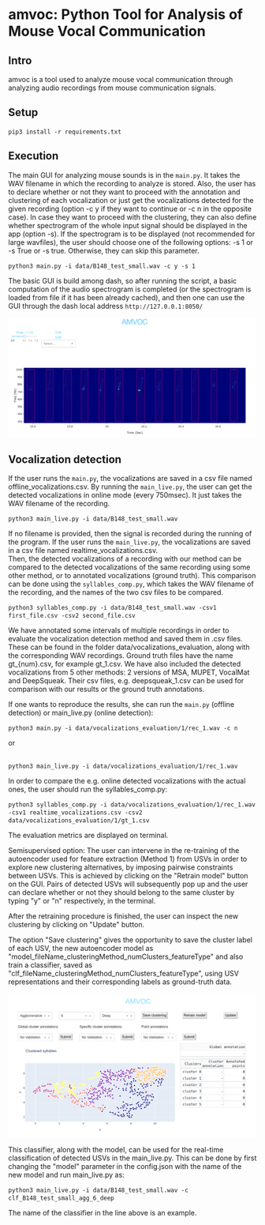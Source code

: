 # amvoc: Python Tool for Analysis of Mouse Vocal Communication

## Intro
amvoc is a tool used to analyze mouse vocal communication through analyzing
 audio recordings from mouse communication signals.
 
## Setup
```
pip3 install -r requirements.txt
``` 

## Execution
The main GUI for analyzing mouse sounds is in the `main.py`. 
It takes the WAV filename in which the recording to analyze is stored.
Also, the user has to declare whether or not they want to proceed with the annotation and clustering of each vocalization or just get the vocalizations detected for the given recording (option -c y if they want to continue or -c n in the opposite case). In case they want to proceed with the clustering, they can also define whether spectrogram of the whole input signal 
should be displayed in the app (option -s). If the spectrogram is to be displayed
(not recommended for large wavfiles),
the user should choose one of the following options: -s 1 or -s True or -s true. Otherwise, they can skip this parameter.

```
python3 main.py -i data/B148_test_small.wav -c y -s 1
```

The basic GUI is build among dash, so after running the script, a 
basic computation of the audio spectrogram is completed (or the spectrogram 
is loaded from file if it has been already cached), and then one can use the 
GUI through the dash local address `http://127.0.0.1:8050/`

![execution example](screenshot.png "execution example")

## Vocalization detection
If the user runs the `main.py`, the vocalizations are saved in a csv file named offline_vocalizations.csv.
By running the `main_live.py`, the user can get the detected vocalizations in online mode (every 750msec). It just takes the WAV filename of the recording.

```
python3 main_live.py -i data/B148_test_small.wav
```

If no filename is provided, then the signal is recorded during the running of the program. 
If the user runs the `main_live.py`, the vocalizations are saved in a csv file named realtime_vocalizations.csv.  
Then, the detected vocalizations of a recording with our method can be compared to the detected vocalizations of the same recording using some other method, or to annotated vocalizations (ground truth). 
This comparison can be done using the `syllables_comp.py`, which takes the WAV filename of the recording, and the names of the two csv files to be compared.

```
python3 syllables_comp.py -i data/B148_test_small.wav -csv1 first_file.csv -csv2 second_file.csv
```
We have annotated some intervals of multiple recordings in order to evaluate 
the vocalization detection method and saved them in .csv files. 
These can be found in the folder data/vocalizations_evaluation, along with the corresponding WAV recordings. Ground truth files have the name gt_{num}.csv, for example gt_1.csv. We have also included the detected vocalizations from 5 other methods: 2 versions of MSA, MUPET, VocalMat and DeepSqueak. Their csv files, e.g. deepsqueak_1.csv can be used for comparison with our results or the ground truth annotations.

If one wants to reproduce the results, she can run the `main.py` 
(offline detection) or main_live.py (online detection):

```
python3 main.py -i data/vocalizations_evaluation/1/rec_1.wav -c n

```
or

```

python3 main_live.py -i data/vocalizations_evaluation/1/rec_1.wav

```

In order to compare the e.g. online detected vocalizations with the actual ones, 
the user should run the syllables_comp.py:

```
python3 syllables_comp.py -i data/vocalizations_evaluation/1/rec_1.wav -csv1 realtime_vocalizations.csv -csv2 data/vocalizations_evaluation/1/gt_1.csv
```

The evaluation metrics are displayed on terminal. 

Semisupervised option:
The user can intervene in the re-training of the autoencoder used for feature extraction (Method 1) from USVs in order to explore new clustering alternatives, by imposing pairwise constraints between USVs. This is achieved by clicking on the "Retrain model" button on the GUI. Pairs of detected USVs will subsequently pop up and the user can declare whether or not they should belong to the same cluster by typing "y" or "n" respectively, in the terminal.

After the retraining procedure is finished, the user can inspect the new clustering by clicking on "Update" button. 

The option "Save clustering" gives the opportunity to save the cluster label of each USV, the new autoencoder model as "model_fileName_clusteringMethod_numClusters_featureType" and also train a classifier, saved as "clf_fileName_clusteringMethod_numClusters_featureType", using USV representations and their corresponding labels as ground-truth data. 

![execution example](screenshot3.png "execution example 2")

This classifier, along with the model, can be used for the real-time classification of detected USVs in the main_live.py. This can be done by first changing the "model" parameter in the config.json with the name of the new model and run main_live.py as:

```
python3 main_live.py -i data/B148_test_small.wav -c clf_B148_test_small_agg_6_deep

```
The name of the classifier in the line above is an example. 

